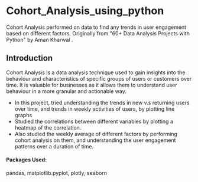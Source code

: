 # Cohort_Analysis_using_python
Cohort Analysis performed on data to find any trends in user engagement based on different factors. Originally from "60+ Data Analysis Projects with Python" by Aman Kharwal .

## Introduction
Cohort Analysis is a data analysis technique used to gain insights into the behaviour and characteristics of specific groups of users or customers over time. It is valuable for businesses as it allows them to understand user behaviour in a more granular and actionable way.
- In this project, tried understanding the trends in new v.s returning users over time, and trends in weekly activities of users, by plotting line graphs
- Studied the correlations between different variables by plotting a heatmap of the correlation.
- Also studied the weekly average of different factors by performing cohort analysis on them, and understanding the user engagement patterns over a duration of time.

#### Packages Used:
pandas, matplotlib.pyplot, plotly, seaborn
